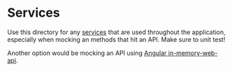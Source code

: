 # Services

Use this directory for any [services](https://angular.io/tutorial/toh-pt4) that are used throughout the application, especially when mocking an methods that hit an API. Make sure to unit test!

Another option would be mocking an API using [Angular in-memory-web-api](https://github.com/angular/in-memory-web-api).
